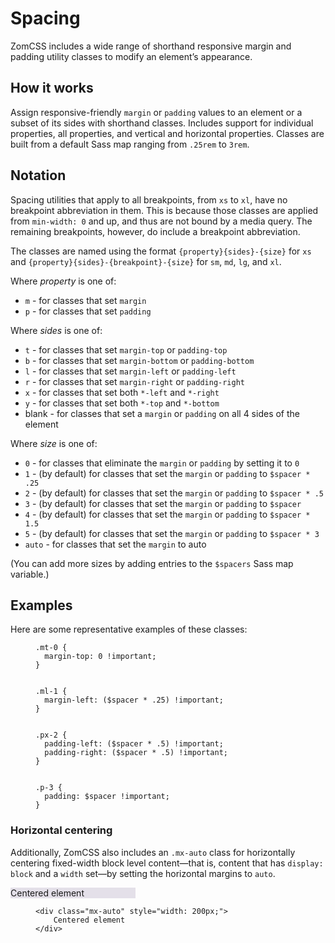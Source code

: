 <h1 class="bd-title" id="content">Spacing</h1>

<p class="bd-lead">ZomCSS includes a wide range of shorthand responsive margin and padding utility classes to modify an element’s appearance.</p>

<h2>How it works</h2>

<p>Assign responsive-friendly <code class="highlighter-rouge">margin</code> or <code class="highlighter-rouge">padding</code> values to an element or a subset of its sides with shorthand classes. Includes support for individual properties, all properties, and vertical and horizontal properties. Classes are built from a default Sass map ranging from <code class="highlighter-rouge">.25rem</code> to <code class="highlighter-rouge">3rem</code>.</p>

<h2>Notation</h2>

<p>Spacing utilities that apply to all breakpoints, from <code class="highlighter-rouge">xs</code> to <code class="highlighter-rouge">xl</code>, have no breakpoint abbreviation in them. This is because those classes are applied from <code class="highlighter-rouge">min-width: 0</code> and up, and thus are not bound by a media query. The remaining breakpoints, however, do include a breakpoint abbreviation.</p>

<p>The classes are named using the format <code class="highlighter-rouge">{property}{sides}-{size}</code> for <code class="highlighter-rouge">xs</code> and <code class="highlighter-rouge">{property}{sides}-{breakpoint}-{size}</code> for <code class="highlighter-rouge">sm</code>, <code class="highlighter-rouge">md</code>, <code class="highlighter-rouge">lg</code>, and <code class="highlighter-rouge">xl</code>.</p>

<p>Where <em>property</em> is one of:</p>

<ul class="default">
<li><code class="highlighter-rouge">m</code> - for classes that set <code class="highlighter-rouge">margin</code></li>
<li><code class="highlighter-rouge">p</code> - for classes that set <code class="highlighter-rouge">padding</code></li>
</ul>

<p>Where <em>sides</em> is one of:</p>

<ul class="default">
<li><code class="highlighter-rouge">t</code> - for classes that set <code class="highlighter-rouge">margin-top</code> or <code class="highlighter-rouge">padding-top</code></li>
<li><code class="highlighter-rouge">b</code> - for classes that set <code class="highlighter-rouge">margin-bottom</code> or <code class="highlighter-rouge">padding-bottom</code></li>
<li><code class="highlighter-rouge">l</code> - for classes that set <code class="highlighter-rouge">margin-left</code> or <code class="highlighter-rouge">padding-left</code></li>
<li><code class="highlighter-rouge">r</code> - for classes that set <code class="highlighter-rouge">margin-right</code> or <code class="highlighter-rouge">padding-right</code></li>
<li><code class="highlighter-rouge">x</code> - for classes that set both <code class="highlighter-rouge">*-left</code> and <code class="highlighter-rouge">*-right</code></li>
<li><code class="highlighter-rouge">y</code> - for classes that set both <code class="highlighter-rouge">*-top</code> and <code class="highlighter-rouge">*-bottom</code></li>
<li>blank - for classes that set a <code class="highlighter-rouge">margin</code> or <code class="highlighter-rouge">padding</code> on all 4 sides of the element</li>
</ul>

<p>Where <em>size</em> is one of:</p>

<ul class="default">
<li><code class="highlighter-rouge">0</code> - for classes that eliminate the <code class="highlighter-rouge">margin</code> or <code class="highlighter-rouge">padding</code> by setting it to <code class="highlighter-rouge">0</code></li>
<li><code class="highlighter-rouge">1</code> - (by default) for classes that set the <code class="highlighter-rouge">margin</code> or <code class="highlighter-rouge">padding</code> to <code class="highlighter-rouge">$spacer * .25</code></li>
<li><code class="highlighter-rouge">2</code> - (by default) for classes that set the <code class="highlighter-rouge">margin</code> or <code class="highlighter-rouge">padding</code> to <code class="highlighter-rouge">$spacer * .5</code></li>
<li><code class="highlighter-rouge">3</code> - (by default) for classes that set the <code class="highlighter-rouge">margin</code> or <code class="highlighter-rouge">padding</code> to <code class="highlighter-rouge">$spacer</code></li>
<li><code class="highlighter-rouge">4</code> - (by default) for classes that set the <code class="highlighter-rouge">margin</code> or <code class="highlighter-rouge">padding</code> to <code class="highlighter-rouge">$spacer * 1.5</code></li>
<li><code class="highlighter-rouge">5</code> - (by default) for classes that set the <code class="highlighter-rouge">margin</code> or <code class="highlighter-rouge">padding</code> to <code class="highlighter-rouge">$spacer * 3</code></li>
<li><code class="highlighter-rouge">auto</code> - for classes that set the <code class="highlighter-rouge">margin</code> to auto</li>
</ul>

<p>(You can add more sizes by adding entries to the <code class="highlighter-rouge">$spacers</code> Sass map variable.)</p>

<h2>Examples</h2>

<p>Here are some representative examples of these classes:</p>

<figure class="zc-highlight"><pre><code class="language-scss" data-lang="scss"><span class="nc">.mt-0</span> <span class="p">{</span>
  <span class="nl">margin-top</span><span class="p">:</span> <span class="m">0</span> <span class="o">!</span><span class="n">important</span><span class="p">;</span>
<span class="p">}</span>
<br>
<span class="nc">.ml-1</span> <span class="p">{</span>
  <span class="nl">margin-left</span><span class="p">:</span> <span class="p">(</span><span class="nv">$spacer</span> <span class="o">*</span> <span class="mi">.25</span><span class="p">)</span> <span class="o">!</span><span class="n">important</span><span class="p">;</span>
<span class="p">}</span>
<br>
<span class="nc">.px-2</span> <span class="p">{</span>
  <span class="nl">padding-left</span><span class="p">:</span> <span class="p">(</span><span class="nv">$spacer</span> <span class="o">*</span> <span class="mi">.5</span><span class="p">)</span> <span class="o">!</span><span class="n">important</span><span class="p">;</span>
  <span class="nl">padding-right</span><span class="p">:</span> <span class="p">(</span><span class="nv">$spacer</span> <span class="o">*</span> <span class="mi">.5</span><span class="p">)</span> <span class="o">!</span><span class="n">important</span><span class="p">;</span>
<span class="p">}</span>
<br>
<span class="nc">.p-3</span> <span class="p">{</span>
  <span class="nl">padding</span><span class="p">:</span> <span class="nv">$spacer</span> <span class="o">!</span><span class="n">important</span><span class="p">;</span>
<span class="p">}</span></code></pre></figure>

<h3>Horizontal centering</h3>

<p>Additionally, ZomCSS also includes an <code class="highlighter-rouge">.mx-auto</code> class for horizontally centering fixed-width block level content—that is, content that has <code class="highlighter-rouge">display: block</code> and a <code class="highlighter-rouge">width</code> set—by setting the horizontal margins to <code class="highlighter-rouge">auto</code>.</p>

<div class="zc-example">
<div class="mx-auto" style="width: 200px; background-color: rgba(86,61,124,.15);">
  Centered element
</div>
</div>

<figure class="zc-highlight"><pre><code class="language-html" data-lang="html"><span class="nt">&lt;div</span> <span class="na">class=</span><span class="s">"mx-auto"</span> <span class="na">style=</span><span class="s">"width: 200px;"</span><span class="nt">&gt;</span>
    Centered element
<span class="nt">&lt;/div&gt;</span></code></pre></figure>
